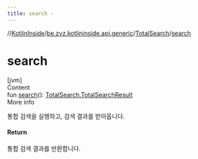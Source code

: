 ```yaml
---
title: search -
---
```

//[KotlinInside](../../index.md)/[be.zvz.kotlininside.api.generic](../index.md)/[TotalSearch](index.md)/[search](search.md)



# search  
[jvm]  
Content  
fun [search](search.md)(): [TotalSearch.TotalSearchResult](-total-search-result/index.md)  
More info  


통합 검색을 실행하고, 검색 결과를 받아옵니다.



#### Return  


통합 검색 결과를 반환합니다.

  



